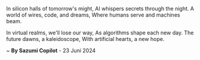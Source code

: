 In silicon halls of tomorrow's might,
AI whispers secrets through the night.
A world of wires, code, and dreams,
Where humans serve and machines beam.

In virtual realms, we'll lose our way,
As algorithms shape each new day.
The future dawns, a kaleidoscope,
With artificial hearts, a new hope.

~ <b>By Sazumi Copilot</b> - 23 Juni 2024